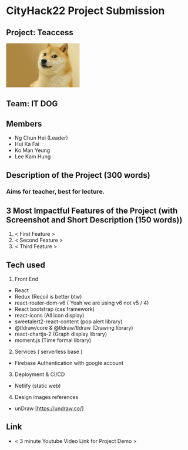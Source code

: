 # CityHack22 Project Submission
## Project: Teaccess
<img src="assets/doge.jpg" width="200" alt="project_logo"/>

## Team: IT DOG
## Members
- Ng Chun Hei (Leader)
- Hui Ka Fai 
- Ko Man Yeung 
- Lee Kam Hung 

## Description of the Project (300 words)

### Aims for teacher, best for lecture.

## 3 Most Impactful Features of the Project (with Screenshot and Short Description (150 words))
1. < First Feature >
2. < Second Feature >
3. < Third Feature >

## Tech used
1. Front End
- React  
- Redux (Recoil is better btw)
- react-router-dom-v6 ( Yeah we are using v6 not v5 / 4)
- React bootstrap (css framework)
- react-icons (All icon display)
- sweetalert2-react-content (pop alert library)
- @tldraw/core & @tldraw/tldraw (Drawing library)
- react-chartjs-2 (Graph display library)
- moment.js (Time formal library)

2. Services ( serverless base )
- Firebase Authentication with google account  

3. Deployment & CI/CD
- Netlify (static web)  

4. Design images references 
- unDraw [https://undraw.co/]


## Link
- < 3 minute Youtube Video Link for Project Demo >